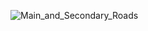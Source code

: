 ![Main_and_Secondary_Roads](https://github.com/TreadSoftly/Projects/assets/121847455/e87dfd79-3620-4266-9c21-fda80b7d3eec)
